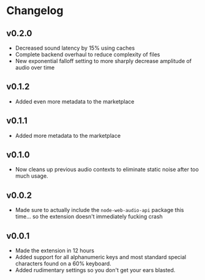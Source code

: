 # Changelog

## v0.2.0

-   Decreased sound latency by 15% using caches
-   Complete backend overhaul to reduce complexity of files
-   New exponential falloff setting to more sharply decrease amplitude of audio over time

## v0.1.2

-   Added even more metadata to the marketplace

## v0.1.1

-   Added more metadata to the marketplace

## v0.1.0

-   Now cleans up previous audio contexts to eliminate static noise after too much usage.

## v0.0.2

-   Made sure to actually include the `node-web-audio-api` package this time... so the extension doesn't immediately fucking crash

## v0.0.1

-   Made the extension in 12 hours
-   Added support for all alphanumeric keys and most standard special characters found on a 60% keyboard.
-   Added rudimentary settings so you don't get your ears blasted.
